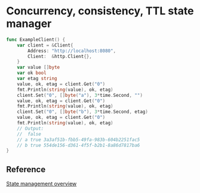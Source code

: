 # Concurrency, consistency, TTL state manager

```go
func ExampleClient() {
    var client = &Client{
        Address: "http://localhost:8080",
        Client:  &http.Client{},
    }
    var value []byte
    var ok bool
    var etag string
    value, ok, etag = client.Get("0")
    fmt.Println(string(value), ok, etag)
    client.Set("0", []byte("a"), 3*time.Second, "")
    value, ok, etag = client.Get("0")
    fmt.Println(string(value), ok, etag)
    client.Set("0", []byte("b"), 3*time.Second, etag)
    value, ok, etag = client.Get("0")
    fmt.Println(string(value), ok, etag)
    // Output:
    //  false
    // a true 3a3af51b-fbb5-49fa-983b-604b2251fac5
    // b true 554de156-d361-4f5f-b2b1-8a86d7817ba6
}
```

## Reference

[State management overview](https://docs.dapr.io/developing-applications/building-blocks/state-management/state-management-overview)
